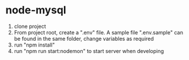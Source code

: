 # node-mysql

1. clone project
2. From project root, create a ".env" file. A sample file ".env.sample" can be found in the same folder, change variables as required
3. run "npm install"
8. run "npm run start:nodemon" to start server when developing